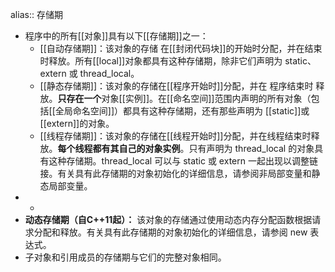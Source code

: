 alias:: 存储期

- 程序中的所有[[对象]]具有以下[[存储期]]之一：
	- [[自动存储期]]：该对象的存储 在[[封闭代码块]]的开始时分配，并在结束时释放。所有[[local]]对象都具有这种存储期，除非它们声明为 static、extern 或 thread_local。
	- [[静态存储期]]：该对象的存储在[[程序开始时]]分配，并在 程序结束时 释放。**只存在一个**对象[[实例]]。在[[命名空间]]范围内声明的所有对象（包括[[全局命名空间]]）都具有这种存储期，还有那些声明为 [[static]]或[[extern]]的对象。
	- [[线程存储期]]：该对象的存储在[[线程开始时]]分配，并在线程结束时释放。**每个线程都有其自己的对象实例**。只有声明为 thread_local 的对象具有这种存储期。thread_local 可以与 static 或 extern 一起出现以调整链接。有关具有此存储期的对象初始化的详细信息，请参阅非局部变量和静态局部变量。
- -
- **动态存储期（自C++11起）：** 该对象的存储通过使用动态内存分配函数根据请求分配和释放。有关具有此存储期的对象初始化的详细信息，请参阅 new 表达式。
- 子对象和引用成员的存储期与它们的完整对象相同。